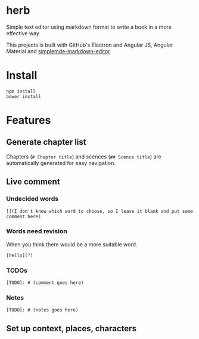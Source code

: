 # herb

Simple text editor using markdown format to write a book in a more effective way

This projects is built with GitHub's Electron and Angular JS, Angular Material and [simplemde-markdown-editor](https://github.com/NextStepWebs/simplemde-markdown-editor).

# Install

```
npm install
bower install
```

# Features

## Generate chapter list

Chapters (`# Chapter title`) and scences (`## Scence title`) are automatically generated for easy navigation.

## Live comment

### Undecided words

```
[](I don't know which word to choose, so I leave it blank and put some comment here)
```

### Words need revision

When you think there would be a more suitable word.

```
[hello](?)
```

### TODOs

```
[TODO]: # (comment goes here)
```

### Notes

```
[TODO]: # (notes goes here)
```

## Set up context, places, characters
